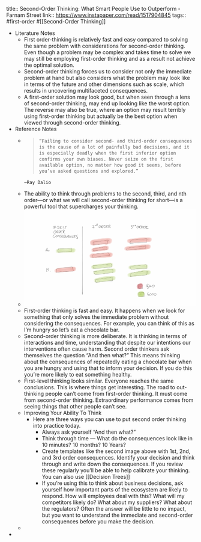 title:: Second-Order Thinking: What Smart People Use to Outperform - Farnam Street
link:: https://www.instapaper.com/read/1517904845
tags:: #first-order #[[Second-Order Thinking]]

- Literature Notes
	- First order-thinking is relatively fast and easy compared to solving the same problem with considerations for second-order thinking. Even though a problem may be complex and takes time to solve we may still be employing first-order thinking and as a result not achieve the optimal solution.
	- Second-order thinking forces us to consider not only the immediate problem at hand but also considers what the problem may look like in terms of the future and other dimensions such as scale, which results in uncovering multifaceted consequences.
	- A first-order solution may look good, but when seen through a lens of second-order thinking, may end up looking like the worst option. The reverse may also be true, where an option may result terribly using first-order thinking but actually be the best option when viewed through second-order thinking.
- Reference Notes
	- >     “Failing to consider second- and third-order consequences is the cause of a lot of painfully bad decisions, and it is especially deadly when the first inferior option confirms your own biases. Never seize on the first available option, no matter how good it seems, before you’ve asked questions and explored.”
	      —Ray Dalio
	- The ability to think through problems to the second, third, and nth order—or what we will call second-order thinking for short—is a powerful tool that supercharges your thinking.
	- ![second-order-768x432.png](../assets/second-order-768x432_1656539756577_0.png)
	- First-order thinking is fast and easy. It happens when we look for something that only solves the immediate problem without considering the consequences. For example, you can think of this as I’m hungry so let’s eat a chocolate bar.
	- Second-order thinking is more deliberate. It is thinking in terms of interactions and time, understanding that despite our intentions our interventions often cause harm. Second order thinkers ask themselves the question “And then what?” This means thinking about the consequences of repeatedly eating a chocolate bar when you are hungry and using that to inform your decision. If you do this you’re more likely to eat something healthy.
	- First-level thinking looks similar. Everyone reaches the same conclusions. This is where things get interesting. The road to out-thinking people can’t come from first-order thinking. It must come from second-order thinking. Extraordinary performance comes from seeing things that other people can’t see.
	- Improving Your Ability To Think
		- Here are three ways you can use to put second order thinking into practice today.
			- Always ask yourself “And then what?”
			- Think through time — What do the consequences look like in 10 minutes? 10 months? 10 Years?
			- Create templates like the second image above with 1st, 2nd, and 3rd order consequences. Identify your decision and think through and write down the consequences. If you review these regularly you’ll be able to help calibrate your thinking. You can also use [[Decision Trees]]
			- If you’re using this to think about business decisions, ask yourself how important parts of the ecosystem are likely to respond. How will employees deal with this? What will my competitors likely do? What about my suppliers? What about the regulators? Often the answer will be little to no impact, but you want to understand the immediate and second-order consequences before you make the decision.
	-
-